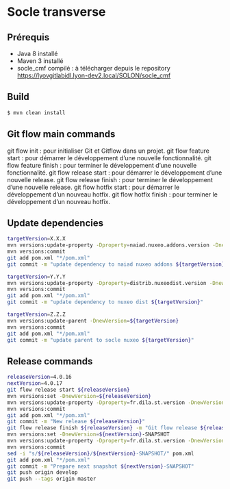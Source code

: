 # Socle transverse

## Prérequis

-   Java 8 installé
-   Maven 3 installé
-   socle_cmf compilé : à télécharger depuis le repository https://lyovgitlabidl.lyon-dev2.local/SOLON/socle_cmf

## Build

```bash
$ mvn clean install
```

## Git flow main commands

git flow init : pour initialiser Git et Gitflow dans un projet.
git flow feature start <nom> : pour démarrer le développement d’une nouvelle fonctionnalité.
git flow feature finish <nom> : pour terminer le développement d’une nouvelle fonctionnalité.
git flow release start <version> : pour démarrer le développement d’une nouvelle release.
git flow release finish <nom> : pour terminer le développement d’une nouvelle release.
git flow hotfix start <version> : pour démarrer le développement d’un nouveau hotfix.
git flow hotfix finish <nom> : pour terminer le développement d’un nouveau hotfix.

## Update dependencies
```sh
targetVersion=X.X.X
mvn versions:update-property -Dproperty=naiad.nuxeo.addons.version -DnewVersion=${targetVersion}
mvn versions:commit
git add pom.xml "*/pom.xml"
git commit -m "update dependency to naiad nuxeo addons ${targetVersion}"

targetVersion=Y.Y.Y
mvn versions:update-property -Dproperty=distrib.nuxeodist.version -DnewVersion=${targetVersion}
mvn versions:commit
git add pom.xml "*/pom.xml"
git commit -m "update dependency to nuxeo dist ${targetVersion}"

targetVersion=Z.Z.Z
mvn versions:update-parent -DnewVersion=${targetVersion}
mvn versions:commit
git add pom.xml "*/pom.xml"
git commit -m "update parent to socle nuxeo ${targetVersion}"
```

## Release commands

```sh
releaseVersion=4.0.16
nextVersion=4.0.17
git flow release start ${releaseVersion}
mvn versions:set -DnewVersion=${releaseVersion}
mvn versions:update-property -Dproperty=fr.dila.st.version -DnewVersion=${releaseVersion}
mvn versions:commit
git add pom.xml "*/pom.xml"
git commit -m "New release ${releaseVersion}"
git flow release finish ${releaseVersion} -m "Git flow release ${releaseVersion}"
mvn versions:set -DnewVersion=${nextVersion}-SNAPSHOT
mvn versions:update-property -Dproperty=fr.dila.st.version -DnewVersion=${nextVersion}-SNAPSHOT
mvn versions:commit
sed -i "s/${releaseVersion}/${nextVersion}-SNAPSHOT/" pom.xml
git add pom.xml "*/pom.xml"
git commit -m "Prepare next snapshot ${nextVersion}-SNAPSHOT"
git push origin develop
git push --tags origin master
```
